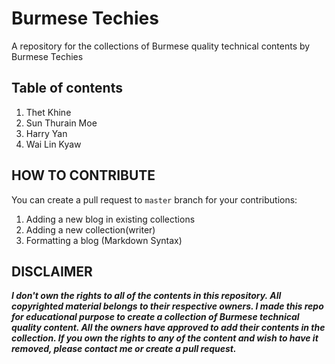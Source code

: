 # Burmese Techies

A repository for the collections of Burmese quality technical contents by Burmese Techies

## Table of contents

1. Thet Khine
2. Sun Thurain Moe
3. Harry Yan
4. Wai Lin Kyaw

## HOW TO CONTRIBUTE

You can create a pull request to `master` branch for your contributions:

1. Adding a new blog in existing collections
2. Adding a new collection(writer)
3. Formatting a blog (Markdown Syntax)

## DISCLAIMER

***I don't own the rights to all of the contents in this repository. All copyrighted material belongs to their respective owners. I made this repo for educational purpose to create a collection of Burmese technical quality content. All the owners have approved to add their contents in the collection. If you own the rights to any of the content and wish to have it removed, please contact me or create a pull request.***
